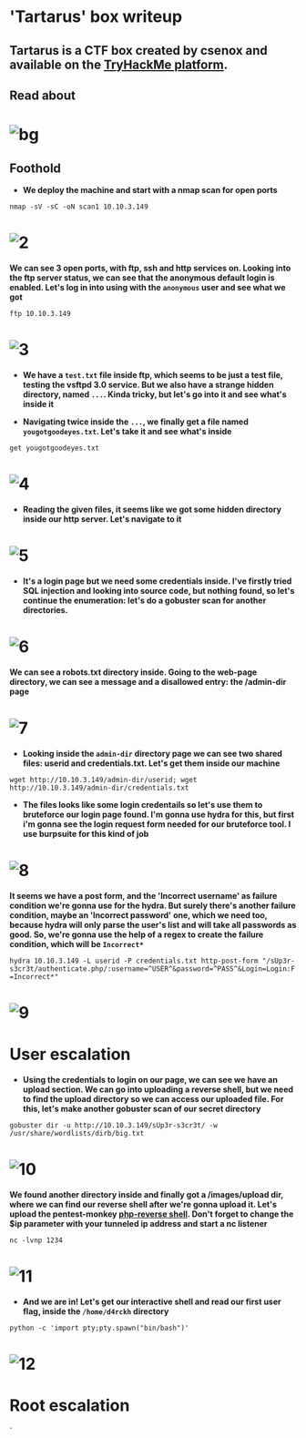 # 'Tartarus' box writeup
## Tartarus is a CTF box created by csenox and available on the [TryHackMe platform](https://tryhackme.com).
## Read about
# ![bg](images/background.jpeg?raw=true "Title")

## Foothold
+ **We deploy the machine and start with a nmap scan for open ports**

``nmap -sV -sC -oN scan1 10.10.3.149``

# ![2](images/scantart.jpg?raw=true "scan")

**We can see 3 open ports, with ftp, ssh and http services on. Looking into the ftp server status, we can see that the anonymous default login is enabled. Let's log in into using with the ``anonymous`` user and see what we got**

``ftp 10.10.3.149``

# ![3](images/ftplog.jpg?raw=true "ftp")

+ **We have a ``test.txt`` file inside ftp, which seems to be just a test file, testing the vsftpd 3.0 service. But we also have a strange hidden directory, named `...`. Kinda tricky, but let's go into it and see what's inside it**

+ **Navigating twice inside the `...`, we finally get a file named ``yougotgoodeyes.txt``. Let's take it and see what's inside**

``get yougotgoodeyes.txt``

# ![4](images/jpg?raw=true "cd ...")

+ **Reading the given files, it seems like we got some hidden directory inside our http server. Let's navigate to it**

# ![5](images/loginpage.png?raw=true "...")

+ **It's a login page but we need some credentials inside. I've firstly tried SQL injection and looking into source code, but nothing found, so let's continue the enumeration: let's do a gobuster scan for another directories.**

# ![6](images/dirtart.jpg?raw=true "...")

**We can see a robots.txt directory inside. Going to the web-page directory, we can see a message and a disallowed entry: the /admin-dir page**

# ![7](images/robotsos.jpg?raw=true "...")

+ **Looking inside the ``admin-dir`` directory page we can see two shared files: userid and credentials.txt. Let's get them inside our machine**

``wget http://10.10.3.149/admin-dir/userid; wget http://10.10.3.149/admin-dir/credentials.txt``

+ **The files looks like some login credentails so let's use them to bruteforce our login page found. I'm gonna use hydra for this, but first i'm gonna see the login request form needed for our bruteforce tool. I use burpsuite for this kind of job**

# ![8](images/burprealreq.jpg?raw=true "req")

**It seems we have a post form, and the 'Incorrect username' as failure condition we're gonna use for the hydra. But surely there's another failure condition, maybe an 'Incorrect password' one, which we need too, because hydra will only parse the user's list and will take all passwords as good. So, we're gonna use the help of a regex to create the failure condition, which will be ``Incorrect*``**

``hydra 10.10.3.149 -L userid -P credentials.txt http-post-form "/sUp3r-s3cr3t/authenticate.php/:username=^USER^&password=^PASS^&Login=Login:F=Incorrect*"``

# ![9](images/hydrated.jpg?raw=true "hydr")

# User escalation

+ **Using the credentials to login on our page, we can see we have an upload section. We can go into uploading a reverse shell, but we need to find the upload directory so we can access our uploaded file. For this, let's make another gobuster scan of our secret directory**

``gobuster dir -u http://10.10.3.149/sUp3r-s3cr3t/ -w /usr/share/wordlists/dirb/big.txt``

# ![10](images/secscan.jpg?raw=true "secsc")

**We found another directory inside and finally got a /images/upload dir, where we can find our reverse shell after we're gonna upload it. Let's upload the pentest-monkey [php-reverse shell](https://github.com/pentestmonkey/php-reverse-shell). Don't forget to change the $ip parameter with your tunneled ip address and start a nc listener**

``nc -lvnp 1234``

# ![11](images/gotrev.jpg?raw=true "secsc")

+ **And we are in! Let's get our interactive shell and read our first user flag, inside the ``/home/d4rckh`` directory**

``python -c 'import pty;pty.spawn("bin/bash")'``

# ![12](images/userflg.jpg?raw=true "secsc")

# Root escalation







`





